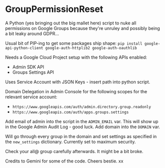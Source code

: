 # GroupPermissionReset

A Python (yes bringing out the big mallet here) script to nuke all permissions on Google Groups because they're unruley and possibly being a bit leaky around GDPR...

Usual bit of PIP-ing to get some packages ship shape:
`pip install google-api-python-client google-auth-httplib2 google-auth-oauthlib`

Needs a Google Cloud Project setup with the following APIs enabled:
* Admin SDK API
* Groups Settings API

Uses Service Account with JSON Keys - insert path into python script.

Domain Delegation in Admin Console for the following scopes for the relevant service account:
* `https://www.googleapis.com/auth/admin.directory.group.readonly`
* `https://www.googleapis.com/auth/apps.groups.settings`

Add email of admin into the script in the `ADMIN_EMAIL` var. This will show up in the Google Admin Audit Log - good luck. Add domain into the `DOMAIN` var.

Will go through every group in the domain and set settings as specified in the `new_settings` dictionary. Currently set to maximum security.

Check your all@ group carefully afterwards. It might be a bit broke. 

Credits to Gemini for some of the code. Cheers bestie. xx